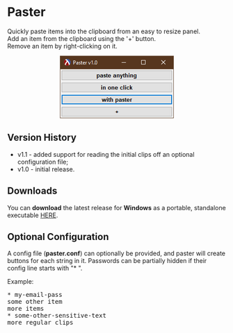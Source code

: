 # Paster

Quickly paste items into the clipboard from an easy to resize panel.<br>
Add an item from the clipboard using the '+' button.<br>
Remove an item by right-clicking on it.<br>

<p align="center"><img src="screenshots/mainwindow.png"></p>

## Version History

* v1.1 - added support for reading the initial clips off an optional configuration file;
* v1.0 - initial release.

## Downloads
You can <b>download</b> the latest release for <b>Windows</b> as a portable, standalone executable [HERE](https://github.com/DexterLagan/paster/releases).

## Optional Configuration 

A config file (**paster.conf**) can optionally be provided, and paster will create buttons for each string in it. Passwords can be partially hidden if their config line starts with "* ".

Example:
<pre>
* my-email-pass
some other item
more items
* some-other-sensitive-text
more regular clips
</pre>

